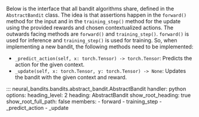 Below is the interface that all bandit algorithms share, defined in the `AbstractBandit` class. The idea is that assertions happen in the `forward()` method for the input and in the `training_step()` method for the update using the provided rewards and chosen contextualized actions.
The outwards facing methods are `forward()` and `training_step()`. `forward()` is used for inference and `training_step()` is used for training.
So, when implementing a new bandit, the following methods need to be implemented:

- `_predict_action(self, x: torch.Tensor) -> torch.Tensor`: Predicts the action for the given context.
- `_update(self, x: torch.Tensor, y: torch.Tensor) -> None`: Updates the bandit with the given context and reward.



::: neural_bandits.bandits.abstract_bandit.AbstractBandit
    handler: python
    options:
      heading_level: 2
      heading: AbstractBandit
      show_root_heading: true
      show_root_full_path: false
      members:
        - forward
        - training_step
        - _predict_action
        - _update